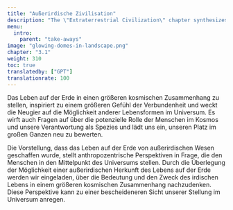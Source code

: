 ```yaml
---
title: "Außerirdische Zivilisation"
description: "The \"Extraterrestrial Civilization\" chapter synthesizes the key takeaways from the site's exploration of the hypothesis that life on Earth was engineered by the Elohim, an advanced extraterrestrial civilization. This chapter likely summarizes the journey through ancient scriptures, historical events, and scientific interpretations that support this theory. It probably aims to consolidate the insights gained from previous chapters, offering a cohesive understanding of how this extraterrestrial influence might have shaped human history and development, and what implications this has for our perception of humanity's place in the cosmos."
menu:
  intro:
    parent: "take-aways"
image: "glowing-domes-in-landscape.png"
chapter: "3.1"
weight: 310
toc: true
translatedby: ["GPT"]
translationrate: 100
---
```


Das Leben auf der Erde in einen größeren kosmischen Zusammenhang zu stellen, inspiriert zu einem größeren Gefühl der Verbundenheit und weckt die Neugier auf die Möglichkeit anderer Lebensformen im Universum. Es wirft auch Fragen auf über die potenzielle Rolle der Menschen im Kosmos und unsere Verantwortung als Spezies und lädt uns ein, unseren Platz im großen Ganzen neu zu bewerten.

Die Vorstellung, dass das Leben auf der Erde von außerirdischen Wesen geschaffen wurde, stellt anthropozentrische Perspektiven in Frage, die den Menschen in den Mittelpunkt des Universums stellen. Durch die Überlegung der Möglichkeit einer außerirdischen Herkunft des Lebens auf der Erde werden wir eingeladen, über die Bedeutung und den Zweck des irdischen Lebens in einem größeren kosmischen Zusammenhang nachzudenken. Diese Perspektive kann zu einer bescheideneren Sicht unserer Stellung im Universum anregen.
